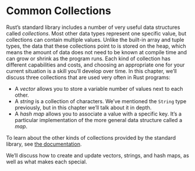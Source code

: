 # Common Collections

Rust’s standard library includes a number of very useful data structures called
_collections_. Most other data types represent one specific value, but
collections can contain multiple values. Unlike the built-in array and tuple
types, the data that these collections point to is stored on the heap, which
means the amount of data does not need to be known at compile time and can grow
or shrink as the program runs. Each kind of collection has different
capabilities and costs, and choosing an appropriate one for your current
situation is a skill you’ll develop over time. In this chapter, we’ll discuss
three collections that are used very often in Rust programs:

- A _vector_ allows you to store a variable number of values next to each other.
- A _string_ is a collection of characters. We’ve mentioned the `String` type
  previously, but in this chapter we’ll talk about it in depth.
- A _hash map_ allows you to associate a value with a specific key. It’s a
  particular implementation of the more general data structure called a _map_.

To learn about the other kinds of collections provided by the standard library,
see [the documentation][collections].

We’ll discuss how to create and update vectors, strings, and hash maps, as well
as what makes each special.

[collections]: ../std/collections/index.html
